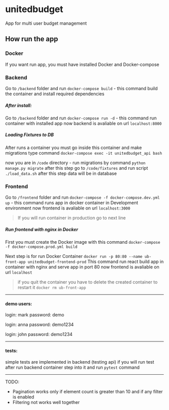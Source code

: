 
# unitedbudget
App for multi user budget management

## How run the app
### Docker
If you want run app, you must have installed Docker and Docker-compose
### Backend
Go to `/backend` folder and run `docker-compose build` - this command build the container and install required dependencies

##### After install:
Go to `/backend` folder and run `docker-compose run -d` - this command run container with installed app
now backend is avaliable on url `localhost:8000`

##### Loading Fixtures to DB
After runs a container you must go inside this container and make migrations
type command `docker-compose exec -it unitedbudget_api bash`

now you are in `/code` directory - run migrations by command `python manage.py migrate`
after this step go to `/code/fixtures` and run script `./load_data.sh`
after this step data will be in database


### Frontend
Go to `/frontend` folder and run `docker-compose -f docker-compose.dev.yml up` - this command runs app in docker container in Development environment
now frontend is avaliable on url `localhost:3000`
> If you will run container in production go to next line

##### Run frontend with nginx in Docker
First you must create the Docker image with this command
`docker-compose -f docker-compose.prod.yml build`

Next step is for run Docker Container
`docker run -p 80:80 --name ub-front-app unitedbudget-frontend-prod`
This command run react build app in container with nginx and serve app in port 80
now frontend is avaliable on url `localhost`
> if you quit the container you have to delete the created container to restart it
`docker rm ub-front-app`

***
#### demo users:
login: mark
password: demo

login: anna
password: demo1234

login: john
password: demo1234

***
#### tests:
simple tests are implemented in backend (testing api)
if you will run test after run backend container step into it and run `pytest` command


***
TODO:
- Pagination works only if  element count is greater than 10 and if any filter is enabled
- Filtering not works well together
